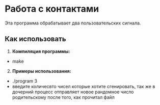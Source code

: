 # Работа с контактами
Эта программа обрабатывает два пользовательских сигнала.

## Как использовать
1. **Компиляция программы:**
- make

2. **Примеры использования:**
- ./program 3
- введите количесвто чисел которые хотите сгенировать, так же в дочерний процесс отправляет новое рандомное число родительскому после того, как прочитал
файл 